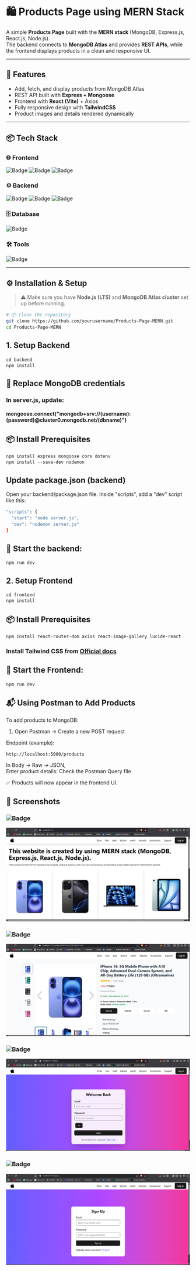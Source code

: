 # 🛍️ Products Page using MERN Stack  

A simple **Products Page** built with the **MERN stack** (MongoDB, Express.js, React.js, Node.js).  
The backend connects to **MongoDB Atlas** and provides **REST APIs**, while the frontend displays products in a clean and responsive UI.  

---

## 🚀 Features  
- Add, fetch, and display products from MongoDB Atlas  
- REST API built with **Express + Mongoose**  
- Frontend with **React (Vite)** + Axios  
- Fully responsive design with **TailwindCSS**  
- Product images and details rendered dynamically  

---

## 📦 Tech Stack  

### 🌐 Frontend  
![Badge](https://img.shields.io/badge/React-20232A?style=for-the-badge&logo=react&logoColor=61DAFB) 
![Badge](https://img.shields.io/badge/Axios-5A29E4?style=for-the-badge&logo=axios&logoColor=white) 
![Badge](https://img.shields.io/badge/TailwindCSS-38B2AC?style=for-the-badge&logo=tailwind-css&logoColor=white)  

### ⚙️ Backend  
![Badge](https://img.shields.io/badge/Node.js-339933?style=for-the-badge&logo=node.js&logoColor=white) 
![Badge](https://img.shields.io/badge/Express.js-000000?style=for-the-badge&logo=express&logoColor=white) 
![Badge](https://img.shields.io/badge/Mongoose-880000?style=for-the-badge&logo=mongoose&logoColor=white)  

### 🗄️ Database  
![Badge](https://img.shields.io/badge/MongoDB%20Atlas-47A248?style=for-the-badge&logo=mongodb&logoColor=white)  

### 🛠️ Tools  
![Badge](https://img.shields.io/badge/Postman-FF6C37?style=for-the-badge&logo=postman&logoColor=white)  

---

## ⚙️ Installation & Setup  

> ⚠️ Make sure you have **Node.js (LTS)** and **MongoDB Atlas cluster** set up before running.  

```bash
# 📦 Clone the repository
git clone https://github.com/yourusername/Products-Page-MERN.git
cd Products-Page-MERN
```


## 1. Setup Backend


    cd backend 
    npm install


 <h2> 🔹 Replace MongoDB credentials</h2>
<h3>In server.js, update: <br/></h3>
<h4>mongoose.connect("mongodb+srv://(username):(password)@cluster0.mongodb.net/(dbname)")  </h4> 

<h2>📦 Install Prerequisites</h2>


    npm install express mongoose cors dotenv
    npm install --save-dev nodemon  
    


<h2>Update package.json (backend)</h2>

Open your backend/package.json file. Inside "scripts", add a "dev" script like this:
```bash
"scripts": {
  "start": "node server.js",
  "dev": "nodemon server.js"
}
```

<h2> 🚀 Start the backend: </h2>


    npm run dev


<h2>2. Setup Frontend</h2>


    cd frontend 
    npm install


<h2>📦 Install Prerequisites</h2>


    npm install react-router-dom axios react-image-gallery lucide-react


    
<h3>Install Tailwind CSS from <a href="https://tailwindcss.com/docs/installation/using-vite">Official docs </a>


<h2>🚀 Start the Frontend: </h2>

    
    npm run dev



<h2>📬 Using Postman to Add Products</h2>

To add products to MongoDB:

1. Open Postman → Create a new POST request

Endpoint (example):
```bash
http://localhost:5000/products
```

In Body → Raw → JSON, <br/>
Enter product details:
Check the Postman Query file
</h3>

✅ Products will now appear in the frontend UI.

## 📸 Screenshots  

### ![Badge](https://img.shields.io/badge/Homepage-lightblue?style=for-the-badge)
![Homepage Screenshot](./screenshots/homepage.png)  

### ![Badge](https://img.shields.io/badge/Products-Page-green?style=for-the-badge)
![Products Page Screenshot](./screenshots/productspage.png)  

### ![Badge](https://img.shields.io/badge/Login-Page-orange?style=for-the-badge)
![Login Page Screenshot](./screenshots/login.png)  

### ![Badge](https://img.shields.io/badge/Signup-Page-purple?style=for-the-badge)
![Signup Page Screenshot](./screenshots/signup.png)  



